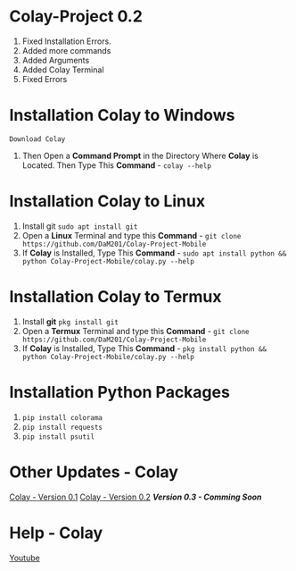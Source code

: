 # Colay-Project 0.2


1) Fixed Installation Errors.
2) Added more commands
3) Added Arguments
4) Added Colay Terminal
5) Fixed Errors

# Installation Colay to Windows

`Download Colay`
1) Then Open a **Command Prompt** in the Directory Where **Colay** is Located. Then Type This **Command**  -  `colay --help`

# Installation Colay to Linux

1) Install git `sudo apt install git`
2) Open a **Linux** Terminal and type this **Command**  -  `git clone https://github.com/DaM201/Colay-Project-Mobile`
3) If **Colay** is Installed, Type This **Command**  -  `sudo apt install python && python Colay-Project-Mobile/colay.py --help`

# Installation Colay to Termux

1) Install **git** `pkg install git`
2) Open a **Termux** Terminal and type this **Command**  -  `git clone https://github.com/DaM201/Colay-Project-Mobile`
3) If **Colay** is Installed, Type This **Command**  -  `pkg install python && python Colay-Project-Mobile/colay.py --help`

# Installation Python Packages

1) `pip install colorama`
2) `pip install requests`
3) `pip install psutil`
   
# Other Updates - Colay

[Colay - Version 0.1](https://github.com/DaM201/Colay-Project)
[Colay - Version 0.2](https://github.com/DaM201/Colay-Project0.2)
***Version 0.3 - Comming Soon***

# Help - Colay
[Youtube](https://www.youtube.com/channel/UC8Ao1YisJbPGCNG73EhtDCw)
